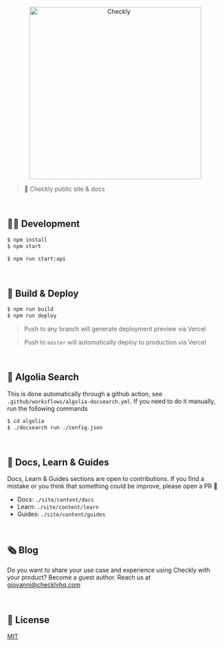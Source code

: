 <p align="center">
  <img width="400px" src="./src/assets/images/text_racoon_logo.svg" alt="Checkly" />
</p>


> 🦝 Checkly public site & docs

<br>

## 🧑‍💻 Development

```bash
$ npm install
$ npm start

$ npm run start:api
```

<br>

## 🚢 Build & Deploy

```bash
$ npm run build
$ npm run deploy
```


> Push to any branch will generate deployment preview via Vercel

> Push to `master` will automatically deploy to production via Vercel

<br>

## 🔎 Algolia Search

This is done automatically through a github action, see `.github/worksflows/algolia-docsearch.yml`.
If you need to do it manually, run the following commands

```bash
$ cd algolia
$ ./docsearch run ./config.json
```

<br>

## 💪 Docs, Learn & Guides

Docs, Learn & Guides sections are open to contributions. If you find a mistake or you think that something could be improve, please open a PR 🙂

- Docs: `./site/content/docs`
- Learn: `./site/content/learn`
- Guides: `./site/content/guides`

<br>

## 🗞 Blog

Do you want to share your use case and experience using Checkly with your product? Become a guest author. Reach us at [giovanni@checklyhq.com](mailto:giovanni@checklyhq.com)

<br>

## 📄 License

[MIT](https://github.com/checkly/jamstack-deploy/blob/master/LICENSE)
